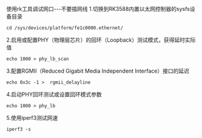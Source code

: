使用rk工具调试网口---不要插网线
1.切换到RK3588内置以太网控制器的sysfs设备目录

    cd /sys/devices/platform/fe1c0000.ethernet/
2.启用或配置PHY（物理层芯片）的回环（Loopback）测试模式，获得延时实际值

    echo 1000 > phy_lb_scan
3.配置RGMII（Reduced Gigabit Media Independent Interface）接口的延迟

    echo 0x3c -1 >  rgmii_delayline 
4.启动PHY回环测试或设置回环模式参数

    echo 1000 > phy_lb
5.使用iperf3测试网速

    iperf3 -s
